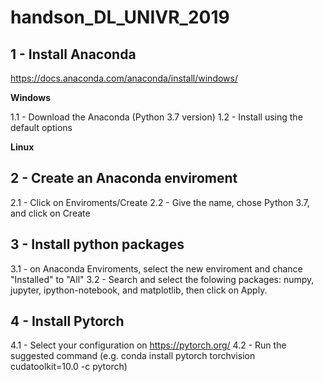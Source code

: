 # handson_DL_UNIVR_2019

## 1 - Install Anaconda
https://docs.anaconda.com/anaconda/install/windows/

**Windows**

1.1 - Download the Anaconda (Python 3.7 version)
1.2 - Install using the default options

**Linux**

## 2 - Create an Anaconda enviroment

2.1 - Click on Enviroments/Create
2.2 - Give the name, chose Python 3.7, and click on Create

## 3 - Install python packages

3.1 - on Anaconda Enviroments, select the new enviroment and chance "Installed" to "All"
3.2 - Search and select the folowing packages: numpy, jupyter, ipython-notebook, and matplotlib, then click on Apply.

## 4 - Install Pytorch

4.1 - Select your configuration on https://pytorch.org/
4.2 - Run the suggested command (e.g. conda install pytorch torchvision cudatoolkit=10.0 -c pytorch)
